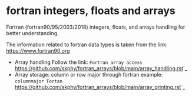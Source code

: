 # fortran integers, floats and arrays
Fortran (fortran90/95/2003/2018) integers, floats, and arrays handling for better understanding.

The information related to fortran data types is taken from the link: https://www.fortran90.org

- Array handling
  Follow the link: `Fortran array access `<https://github.com/skphy/fortran_arrays/blob/main/array_handling.rst>`_
- Array storage: column or row major through fortran example: `columnmajor Fortan `<https://github.com/skphy/fortran_arrays/blob/main/array_printing.rst>`_
